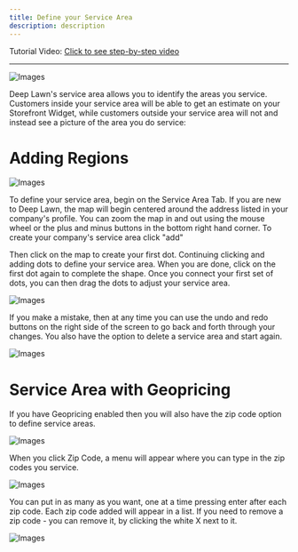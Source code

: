```yaml
---
title: Define your Service Area
description: description
---
```


Tutorial Video: [Click to see step-by-step video](https://www.youtube.com/watch?v=X5SvxXSX68c)

---
![Images](/https://picsum.photos/200/300)

Deep Lawn's service area allows you to identify the areas you service. Customers inside your service area will be able to get an estimate on your Storefront Widget, while customers outside your service area will not and instead see a picture of the area you do service:


# Adding Regions

![Images](/https://picsum.photos/200/300)

To define your service area, begin on the Service Area Tab. If you are new to Deep Lawn, the map will begin centered around the address listed in your company's profile. You can zoom the map in and out using the mouse wheel or the plus and minus buttons in the bottom right hand corner. To create your company's service area click  "add"

Then click on the map to create your first dot. Continuing clicking and adding dots to define your service area. When you are done, click on the first dot again to complete the shape. Once you connect your first set of dots, you can then drag the dots to adjust your service area. 

![Images](/https://picsum.photos/200/300)

If you make a mistake, then at any time you can use the undo and redo buttons on the right side of the screen to go back and forth through your changes. You also have the option to delete a service area and start again.

![Images](/https://picsum.photos/200/300)

# Service Area with Geopricing

If you have Geopricing enabled then you will also have the zip code option to define service areas. 

![Images](/https://picsum.photos/200/300)

When you click Zip Code, a menu will appear where you can type in the zip codes you service. 

![Images](/https://picsum.photos/200/300)

You can put in as many as you want, one at a time pressing enter after each zip code. Each zip code added will appear in a list. If  you need to remove a zip code - you can remove it, by clicking the white X next to it.

![Images](/https://picsum.photos/200/300)
